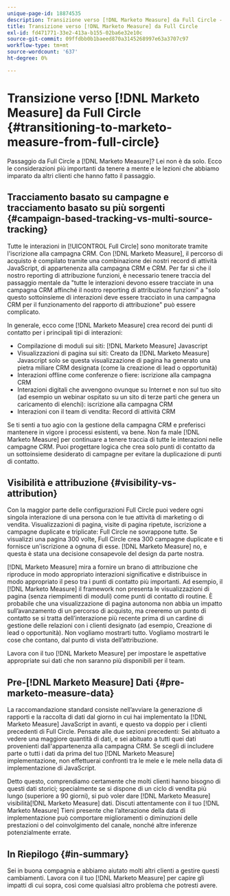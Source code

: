 ```yaml
---
unique-page-id: 18874535
description: Transizione verso [!DNL Marketo Measure] da Full Circle - [!DNL Marketo Measure] - Documentazione del prodotto
title: Transizione verso [!DNL Marketo Measure] da Full Circle
exl-id: fd471771-33e2-413a-b155-02ba6e32e10c
source-git-commit: 09ffdbb0b1baeed870a3145268997e63a3707c97
workflow-type: tm+mt
source-wordcount: '637'
ht-degree: 0%

---
```


# Transizione verso [!DNL Marketo Measure] da Full Circle {#transitioning-to-marketo-measure-from-full-circle}

Passaggio da Full Circle a [!DNL Marketo Measure]? Lei non è da solo. Ecco le considerazioni più importanti da tenere a mente e le lezioni che abbiamo imparato da altri clienti che hanno fatto il passaggio.

## Tracciamento basato su campagne e tracciamento basato su più sorgenti {#campaign-based-tracking-vs-multi-source-tracking}

Tutte le interazioni in [!UICONTROL Full Circle] sono monitorate tramite l&#39;iscrizione alla campagna CRM. Con [!DNL Marketo Measure], il percorso di acquisto è compilato tramite una combinazione dei nostri record di attività JavaScript, di appartenenza alla campagna CRM e CRM. Per far sì che il nostro reporting di attribuzione funzioni, è necessario tenere traccia del passaggio mentale da &quot;tutte le interazioni devono essere tracciate in una campagna CRM affinché il nostro reporting di attribuzione funzioni&quot; a &quot;solo questo sottoinsieme di interazioni deve essere tracciato in una campagna CRM per il funzionamento del rapporto di attribuzione&quot; può essere complicato.

In generale, ecco come [!DNL Marketo Measure] crea record dei punti di contatto per i principali tipi di interazioni:

* Compilazione di moduli sui siti: [!DNL Marketo Measure] Javascript
* Visualizzazioni di pagina sui siti: Creato da [!DNL Marketo Measure] Javascript solo se questa visualizzazione di pagina ha generato una pietra miliare CRM designata (come la creazione di lead o opportunità)
* Interazioni offline come conferenze o fiere: iscrizione alla campagna CRM
* Interazioni digitali che avvengono ovunque su Internet e non sul tuo sito (ad esempio un webinar ospitato su un sito di terze parti che genera un caricamento di elenchi): iscrizione alla campagna CRM
* Interazioni con il team di vendita: Record di attività CRM

Se ti senti a tuo agio con la gestione della campagna CRM e preferisci mantenere in vigore i processi esistenti, va bene. Non fa male [!DNL Marketo Measure] per continuare a tenere traccia di tutte le interazioni nelle campagne CRM. Puoi progettare logica che crea solo punti di contatto da un sottoinsieme desiderato di campagne per evitare la duplicazione di punti di contatto.

## Visibilità e attribuzione {#visibility-vs-attribution}

Con la maggior parte delle configurazioni Full Circle puoi vedere ogni singola interazione di una persona con le tue attività di marketing o di vendita. Visualizzazioni di pagina, visite di pagina ripetute, iscrizione a campagne duplicate e triplicate: Full Circle ne sovrappone tutte. Se visualizzi una pagina 300 volte, Full Circle crea 300 campagne duplicate e ti fornisce un&#39;iscrizione a ognuna di esse. [!DNL Marketo Measure] no, e questa è stata una decisione consapevole del design da parte nostra.

[!DNL Marketo Measure] mira a fornire un brano di attribuzione che riproduce in modo appropriato interazioni significative e distribuisce in modo appropriato il peso tra i punti di contatto più importanti. Ad esempio, il [!DNL Marketo Measure] il framework non presenta le visualizzazioni di pagina (senza riempimenti di moduli) come punti di contatto di routine. È probabile che una visualizzazione di pagina autonoma non abbia un impatto sull’avanzamento di un percorso di acquisto, ma creeremo un punto di contatto se si tratta dell’interazione più recente prima di un cardine di gestione delle relazioni con i clienti designato (ad esempio, Creazione di lead o opportunità). Non vogliamo mostrarti tutto. Vogliamo mostrarti le cose che contano, dal punto di vista dell’attribuzione.

Lavora con il tuo [!DNL Marketo Measure] per impostare le aspettative appropriate sui dati che non saranno più disponibili per il team.

## Pre-[!DNL Marketo Measure] Dati {#pre-marketo-measure-data}

La raccomandazione standard consiste nell’avviare la generazione di rapporti e la raccolta di dati dal giorno in cui hai implementato la [!DNL Marketo Measure] JavaScript in avanti, e questo va doppio per i clienti precedenti di Full Circle. Pensate alle due sezioni precedenti: Sei abituato a vedere una maggiore quantità di dati, e sei abituato a tutti quei dati provenienti dall&#39;appartenenza alla campagna CRM. Se scegli di includere parte o tutti i dati da prima del tuo [!DNL Marketo Measure] implementazione, non effettuerai confronti tra le mele e le mele nella data di implementazione di JavaScript.

Detto questo, comprendiamo certamente che molti clienti hanno bisogno di questi dati storici; specialmente se si dispone di un ciclo di vendita più lungo (superiore a 90 giorni), si può voler dare [!DNL Marketo Measure] visibilità[!DNL Marketo Measure] dati. Discuti attentamente con il tuo [!DNL Marketo Measure] Tieni presente che l’alterazione della data di implementazione può comportare miglioramenti o diminuzioni delle prestazioni o del coinvolgimento del canale, nonché altre inferenze potenzialmente errate.

## In Riepilogo {#in-summary}

Sei in buona compagnia e abbiamo aiutato molti altri clienti a gestire questi cambiamenti. Lavora con il tuo [!DNL Marketo Measure] per capire gli impatti di cui sopra, così come qualsiasi altro problema che potresti avere.
